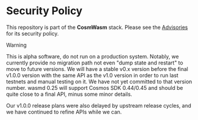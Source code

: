 # Security Policy

This repository is part of the **CosmWasm** stack.
Please see the [Advisories] for its security policy.

[Advisories]: https://github.com/CosmWasm/advisories/blob/main/SECURITY.md

> [!WARNING]
> This is alpha software, do not run on a production system. Notably, we currently provide no migration path
> not even "dump state and restart" to move to future versions.
> We will have a stable v0.x version before the final v1.0.0 version with the same API as the v1.0 version
> in order to run last testnets and manual testing on it. We have not yet committed to that version number.
> wasmd 0.25 will support Cosmos SDK 0.44/0.45 and should be quite close to a final API, minus some minor details.
>
> Our v1.0.0 release plans were also delayed by upstream release cycles, and we have continued to refine APIs while we can.
